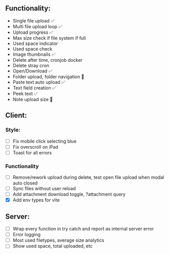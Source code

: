 ## Functionality:

- Single file upload ✅
- Multi file upload loop ✅
- Upload progress ✅
- Max size check if file system if full
- Used space indicator
- Used space check
- Image thumbnails ✅
- Delete after time, cronjob docker
- Delete stray cron
- Open/Download ✅
- Folder upload, folder navigation 🤔
- Paste text auto upload ✅
- Text field creation ✅
- Peek text ✅
- Note upload size 🤔

## Client:

### Style:

- [ ] Fix mobile click selecting blue
- [ ] Fix overscroll on iPad
- [ ] Toast for all errors

### Functionality

- [ ] Remove/rework upload during delete, test open file upload when modal auto closed
- [ ] Sync files without user reload
- [ ] Add attachment download toggle, ?attachment query
- [x] Add env types for vite

## Server:

- [ ] Wrap every function in try catch and report as internal server error
- [ ] Error logging
- [ ] Most used filetypes, average size analytics
- [ ] Show used space, total uploaded, etc
